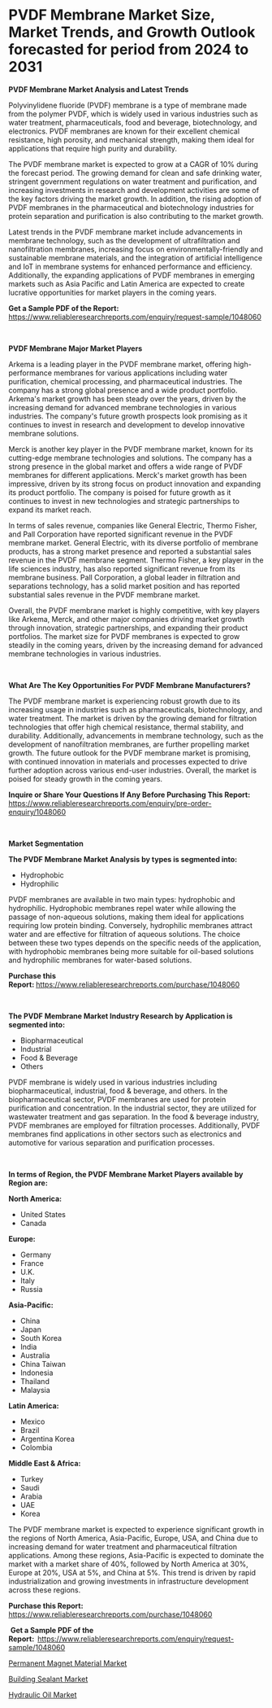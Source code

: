 <p><h1>PVDF Membrane Market Size, Market Trends, and Growth Outlook forecasted for period from 2024 to 2031</h1></p><p><strong>PVDF Membrane Market Analysis and Latest Trends</strong></p>
<p><p>Polyvinylidene fluoride (PVDF) membrane is a type of membrane made from the polymer PVDF, which is widely used in various industries such as water treatment, pharmaceuticals, food and beverage, biotechnology, and electronics. PVDF membranes are known for their excellent chemical resistance, high porosity, and mechanical strength, making them ideal for applications that require high purity and durability.</p><p>The PVDF membrane market is expected to grow at a CAGR of 10% during the forecast period. The growing demand for clean and safe drinking water, stringent government regulations on water treatment and purification, and increasing investments in research and development activities are some of the key factors driving the market growth. In addition, the rising adoption of PVDF membranes in the pharmaceutical and biotechnology industries for protein separation and purification is also contributing to the market growth.</p><p>Latest trends in the PVDF membrane market include advancements in membrane technology, such as the development of ultrafiltration and nanofiltration membranes, increasing focus on environmentally-friendly and sustainable membrane materials, and the integration of artificial intelligence and IoT in membrane systems for enhanced performance and efficiency. Additionally, the expanding applications of PVDF membranes in emerging markets such as Asia Pacific and Latin America are expected to create lucrative opportunities for market players in the coming years.</p></p>
<p><strong>Get a Sample PDF of the Report:&nbsp;</strong> <a href="https://www.reliableresearchreports.com/enquiry/request-sample/1048060">https://www.reliableresearchreports.com/enquiry/request-sample/1048060</a></p>
<p>&nbsp;</p>
<p><strong>PVDF Membrane Major Market Players</strong></p>
<p><p>Arkema is a leading player in the PVDF membrane market, offering high-performance membranes for various applications including water purification, chemical processing, and pharmaceutical industries. The company has a strong global presence and a wide product portfolio. Arkema's market growth has been steady over the years, driven by the increasing demand for advanced membrane technologies in various industries. The company's future growth prospects look promising as it continues to invest in research and development to develop innovative membrane solutions.</p><p>Merck is another key player in the PVDF membrane market, known for its cutting-edge membrane technologies and solutions. The company has a strong presence in the global market and offers a wide range of PVDF membranes for different applications. Merck's market growth has been impressive, driven by its strong focus on product innovation and expanding its product portfolio. The company is poised for future growth as it continues to invest in new technologies and strategic partnerships to expand its market reach.</p><p>In terms of sales revenue, companies like General Electric, Thermo Fisher, and Pall Corporation have reported significant revenue in the PVDF membrane market. General Electric, with its diverse portfolio of membrane products, has a strong market presence and reported a substantial sales revenue in the PVDF membrane segment. Thermo Fisher, a key player in the life sciences industry, has also reported significant revenue from its membrane business. Pall Corporation, a global leader in filtration and separations technology, has a solid market position and has reported substantial sales revenue in the PVDF membrane market.</p><p>Overall, the PVDF membrane market is highly competitive, with key players like Arkema, Merck, and other major companies driving market growth through innovation, strategic partnerships, and expanding their product portfolios. The market size for PVDF membranes is expected to grow steadily in the coming years, driven by the increasing demand for advanced membrane technologies in various industries.</p></p>
<p>&nbsp;</p>
<p><strong>What Are The Key Opportunities For PVDF Membrane Manufacturers?</strong></p>
<p><p>The PVDF membrane market is experiencing robust growth due to its increasing usage in industries such as pharmaceuticals, biotechnology, and water treatment. The market is driven by the growing demand for filtration technologies that offer high chemical resistance, thermal stability, and durability. Additionally, advancements in membrane technology, such as the development of nanofiltration membranes, are further propelling market growth. The future outlook for the PVDF membrane market is promising, with continued innovation in materials and processes expected to drive further adoption across various end-user industries. Overall, the market is poised for steady growth in the coming years.</p></p>
<p><strong>Inquire or Share Your Questions If Any Before Purchasing This Report:</strong> <a href="https://www.reliableresearchreports.com/enquiry/pre-order-enquiry/1048060">https://www.reliableresearchreports.com/enquiry/pre-order-enquiry/1048060</a></p>
<p>&nbsp;</p>
<p><strong>Market Segmentation</strong></p>
<p><strong>The PVDF Membrane Market Analysis by types is segmented into:</strong></p>
<p><ul><li>Hydrophobic</li><li>Hydrophilic</li></ul></p>
<p><p>PVDF membranes are available in two main types: hydrophobic and hydrophilic. Hydrophobic membranes repel water while allowing the passage of non-aqueous solutions, making them ideal for applications requiring low protein binding. Conversely, hydrophilic membranes attract water and are effective for filtration of aqueous solutions. The choice between these two types depends on the specific needs of the application, with hydrophobic membranes being more suitable for oil-based solutions and hydrophilic membranes for water-based solutions.</p></p>
<p><strong>Purchase this Report:&nbsp;</strong><a href="https://www.reliableresearchreports.com/purchase/1048060">https://www.reliableresearchreports.com/purchase/1048060</a></p>
<p>&nbsp;</p>
<p><strong>The PVDF Membrane Market Industry Research by Application is segmented into:</strong></p>
<p><ul><li>Biopharmaceutical</li><li>Industrial</li><li>Food & Beverage</li><li>Others</li></ul></p>
<p><p>PVDF membrane is widely used in various industries including biopharmaceutical, industrial, food & beverage, and others. In the biopharmaceutical sector, PVDF membranes are used for protein purification and concentration. In the industrial sector, they are utilized for wastewater treatment and gas separation. In the food & beverage industry, PVDF membranes are employed for filtration processes. Additionally, PVDF membranes find applications in other sectors such as electronics and automotive for various separation and purification processes.</p></p>
<p>&nbsp;</p>
<p><strong>In terms of Region, the PVDF Membrane Market Players available by Region are:</strong></p>
<p>
    <p> <strong> North America: </strong>
        <ul>
            <li>United States</li>
            <li>Canada</li>
        </ul>
        </p> 
    <p> <strong> Europe: </strong>
        <ul>
            <li>Germany</li>
            <li>France</li>
            <li>U.K.</li>
            <li>Italy</li>
            <li>Russia</li>
        </ul>
        </p> 
    <p> <strong> Asia-Pacific: </strong>
        <ul>
            <li>China</li>
            <li>Japan</li>
            <li>South Korea</li>
            <li>India</li>
            <li>Australia</li>
            <li>China Taiwan</li>
            <li>Indonesia</li>
            <li>Thailand</li>
            <li>Malaysia</li>
        </ul>
        </p> 
    <p> <strong> Latin America: </strong>
        <ul>
            <li>Mexico</li>
            <li>Brazil</li>
            <li>Argentina Korea</li>
            <li>Colombia</li>
        </ul>
        </p> 
    <p> <strong> Middle East & Africa: </strong>
        <ul>
            <li>Turkey</li>
            <li>Saudi</li>
            <li>Arabia</li>
            <li>UAE</li>
            <li>Korea</li>
        </ul>
    </p>
    </p>
<p><p>The PVDF membrane market is expected to experience significant growth in the regions of North America, Asia-Pacific, Europe, USA, and China due to increasing demand for water treatment and pharmaceutical filtration applications. Among these regions, Asia-Pacific is expected to dominate the market with a market share of 40%, followed by North America at 30%, Europe at 20%, USA at 5%, and China at 5%. This trend is driven by rapid industrialization and growing investments in infrastructure development across these regions.</p></p>
<p><strong>Purchase this Report: </strong><a href="https://www.reliableresearchreports.com/purchase/1048060">https://www.reliableresearchreports.com/purchase/1048060</a></p>
<p>&nbsp;<strong>Get a Sample PDF of the Report:&nbsp;&nbsp;</strong><a href="https://www.reliableresearchreports.com/enquiry/request-sample/1048060">https://www.reliableresearchreports.com/enquiry/request-sample/1048060</a></p>
<p><strong></strong></p>
<p><p><a href="https://github.com/Sarissaschmalingtr6fz2739/Market-Research-Report-List-1/blob/main/permanent-magnet-material-market.md">Permanent Magnet Material Market</a></p><p><a href="https://github.com/jj19131/Market-Research-Report-List-1/blob/main/building-sealant-market.md">Building Sealant Market</a></p><p><a href="https://github.com/jodemen/Market-Research-Report-List-1/blob/main/hydraulic-oil-market.md">Hydraulic Oil Market</a></p></p>
